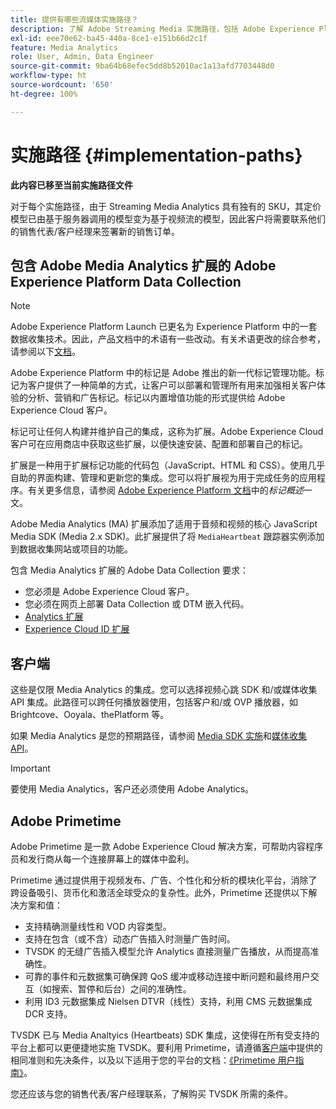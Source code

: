 ```yaml
---
title: 提供有哪些流媒体实施路径？
description: 了解 Adobe Streaming Media 实施路径，包括 Adobe Experience Platform Data Collection。
exl-id: eee70e62-ba45-440a-8ce1-e151b66d2c1f
feature: Media Analytics
role: User, Admin, Data Engineer
source-git-commit: 9ba64b68efec5dd8b52010ac1a13afd7703448d0
workflow-type: ht
source-wordcount: '650'
ht-degree: 100%

---
```


# 实施路径 {#implementation-paths}

**此内容已移至当前实施路径文件**

对于每个实施路径，由于 Streaming Media Analytics 具有独有的 SKU，其定价模型已由基于服务器调用的模型变为基于视频流的模型，因此客户将需要联系他们的销售代表/客户经理来签署新的销售订单。

## 包含 Adobe Media Analytics 扩展的 Adobe Experience Platform Data Collection

>[!NOTE]
>Adobe Experience Platform Launch 已更名为 Experience Platform 中的一套数据收集技术。因此，产品文档中的术语有一些改动。有关术语更改的综合参考，请参阅以下[文档](https://experienceleague.adobe.com/docs/experience-platform/tags/term-updates.html?lang=zh-Hans)。


Adobe Experience Platform 中的标记是 Adobe 推出的新一代标记管理功能。标记为客户提供了一种简单的方式，让客户可以部署和管理所有用来加强相关客户体验的分析、营销和广告标记。标记以内置增值功能的形式提供给 Adobe Experience Cloud 客户。

标记可让任何人构建并维护自己的集成，这称为扩展。Adobe Experience Cloud 客户可在应用商店中获取这些扩展，以便快速安装、配置和部署自己的标记。

扩展是一种用于扩展标记功能的代码包（JavaScript、HTML 和 CSS）。使用几乎自助的界面构建、管理和更新您的集成。您可以将扩展视为用于完成任务的应用程序。有关更多信息，请参阅 [Adobe Experience Platform 文档](https://experienceleague.adobe.com/docs/experience-platform/tags/home.html?lang=zh-Hans)中的&#x200B;*标记概述*&#x200B;一文。

Adobe Media Analytics (MA) 扩展添加了适用于音频和视频的核心 JavaScript Media SDK (Media 2.x SDK)。此扩展提供了将 `MediaHeartbeat` 跟踪器实例添加到数据收集网站或项目的功能。

包含 Media Analytics 扩展的 Adobe Data Collection 要求：
* 您必须是 Adobe Experience Cloud 客户。
* 您必须在网页上部署 Data Collection 或 DTM 嵌入代码。
* [Analytics 扩展](https://experienceleague.adobe.com/docs/experience-platform/tags/extensions/adobe/analytics/overview.html?lang=zh-Hans)
* [Experience Cloud ID 扩展](https://experienceleague.adobe.com/docs/experience-platform/tags/extensions/adobe/id-service/overview.html?lang=zh-Hans)


## 客户端

这些是仅限 Media Analytics 的集成。您可以选择视频心跳 SDK 和/或媒体收集 API 集成。此路径可以跨任何播放器使用，包括客户和/或 OVP 播放器，如 Brightcove、Ooyala、thePlatform 等。

如果 Media Analytics 是您的预期路径，请参阅 [Media SDK 实施](/help/legacy/setup/legacy-setup-overview.md)和[媒体收集 API](/help/implementation/media-collection-api/mc-api-overview.md)。

>[!IMPORTANT]
>要使用 Media Analytics，客户还必须使用 Adobe Analytics。

## Adobe Primetime

Adobe Primetime 是一款 Adobe Experience Cloud 解决方案，可帮助内容程序员和发行商从每一个连接屏幕上的媒体中盈利。

Primetime 通过提供用于视频发布、广告、个性化和分析的模块化平台，消除了跨设备吸引、货币化和激活全球受众的复杂性。此外，Primetime 还提供以下解决方案和值：

* 支持精确测量线性和 VOD 内容类型。
* 支持在包含（或不含）动态广告插入时测量广告时间。
* TVSDK 的无缝广告插入模型允许 Analytics 直接测量广告播放，从而提高准确性。
* 可靠的事件和元数据集可确保跨 QoS 缓冲或移动连接中断问题和最终用户交互（如搜索、暂停和后台）之间的准确性。
* 利用 ID3 元数据集成 Nielsen DTVR（线性）支持，利用 CMS 元数据集成 DCR 支持。


TVSDK 已与 Media Analtyics (Heartbeats) SDK 集成，这使得在所有受支持的平台上都可以更便捷地实施 TVSDK。要利用 Primetime，请遵循[客户端](/help/legacy/intro-to-ava/implementation-paths/client-side-path.md)中提供的相同准则和先决条件，以及以下适用于您的平台的文档：[《Primetime 用户指南》](https://helpx.adobe.com/cn/primetime/user-guide.html)。

您还应该与您的销售代表/客户经理联系，了解购买 TVSDK 所需的条件。
